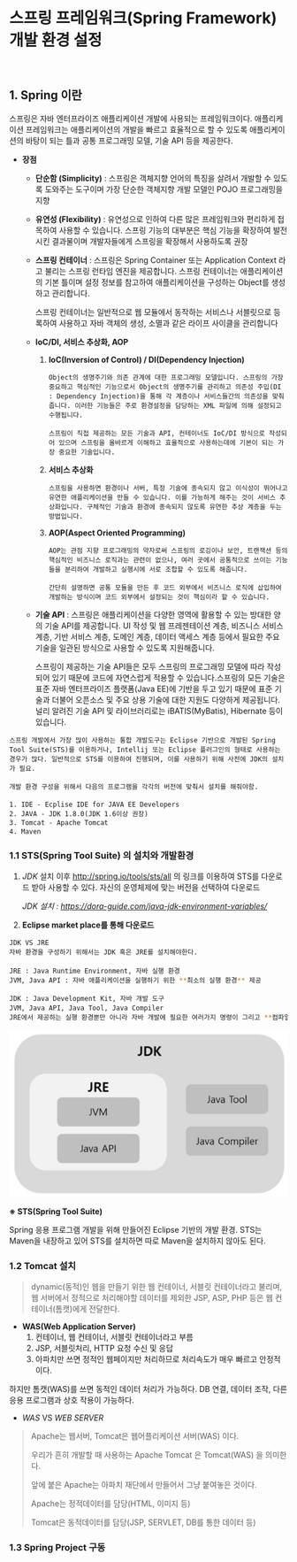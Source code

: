 # 스프링 프레임워크(Spring Framework) 개발 환경 설정

<br>

## 1. Spring 이란

스프링은 자바 엔터프라이즈 애플리케이션 개발에 사용되는 프레임워크이다. 애플리케이션 프레임워크는 애플리케이션의 개발을 빠르고 효율적으로 할 수 있도록 애플리케이션의 바탕이 되는 틀과 공통 프로그래밍 모델, 기술 API 등을 제공한다.

- **장점** 

  + **단순함 (Simplicity)** : 스프링은 객체지향 언어의 특징을 살려서 개발할 수 있도록 도와주는 도구이며 가장 단순한 객체지향 개발 모델인 POJO 프로그래밍을 지향

  + **유연성 (Flexibility)** : 유연성으로 인하여 다른 많은 프레임워크와 편리하게 접목하여 사용할 수 있습니다. 스프링 기능의 대부분은 핵심 기능을 확장하여 발전시킨 결과물이며 개발자들에게 스프링을 확장해서 사용하도록 권장

  + **스프링 컨테이너** : 스프링은 Spring Container 또는 Application Context 라고 불리는 스프링 런타임 엔진을 제공합니다. 스프링 컨테이너는 애플리케이션의 기본 틀이며 설정 정보를 참고하여 애플리케이션을 구성하는 Object를 생성하고 관리합니다. 

    스프링 컨테이너는 일반적으로 웹 모듈에서 동작하는 서비스나 서블릿으로 등록하여 사용하고 자바 객체의 생성, 소멸과 같은 라이프 사이클을 관리합니다

  + **IoC/DI, 서비스 추상화, AOP**

    1. **IoC(Inversion of Control) / DI(Dependency Injection)**

       ```
       Object의 생명주기와 의존 관계에 대한 프로그래밍 모델입니다. 스프링의 가장 중요하고 핵심적인 기능으로서 Object의 생명주기를 관리하고 의존성 주입(DI : Dependency Injection)을 통해 각 계층이나 서비스들간의 의존성을 맞춰줍니다. 이러한 기능들은 주로 환경설정을 담당하는 XML 파일에 의해 설정되고 수행됩니다.
       
       스프링이 직접 제공하는 모든 기술과 API, 컨테이너도 IoC/DI 방식으로 작성되어 있으며 스프링을 올바르게 이해하고 효율적으로 사용하는데에 기본이 되는 가장 중요한 기술입니다.
       ```

    2. **서비스 추상화**

       ```
       스프링을 사용하면 환경이나 서버, 특정 기술에 종속되지 않고 이식성이 뛰어나고 유연한 애플리케이션을 만들 수 있습니다. 이를 가능하게 해주는 것이 서비스 추상화입니다. 구체적인 기술과 환경에 종속되지 않도록 유연한 추상 계층을 두는 방법입니다.
       ```

    3. **AOP(Aspect Oriented Programming)**

       ```
       AOP는 관점 지향 프로그래밍의 약자로써 스프링의 로깅이나 보안, 트랜잭션 등의 핵심적인 비즈니스 로직과는 관련이 없으나, 여러 곳에서 공통적으로 쓰이는 기능들을 분리하여 개발하고 실행시에 서로 조합할 수 있도록 해줍니다.
       
       간단히 설명하면 공통 모듈을 만든 후 코드 외부에서 비즈니스 로직에 삽입하여 개발하는 방식이며 코드 외부에서 설정되는 것이 핵심이라 할 수 있습니다.
       ```

  + **기술 API** : 스프링은 애플리케이션을 다양한 영역에 활용할 수 있는 방대한 양의 기술 API를 제공합니다. UI 작성 및 웹 프레젠테이션 계층, 비즈니스 서비스 계층, 기반 서비스 계층, 도메인 계층, 데이터 액세스 계층 등에서 필요한 주요 기술을 일관된 방식으로 사용할 수 있도록 지원해줍니다.

    스프링이 제공하는 기술 API들은 모두 스프링의 프로그래밍 모델에 따라 작성되어 있기 때문에 코드에 자연스럽게 적용할 수 있습니다.스프링의 모든 기술은 표준 자바 엔터프라이즈 플랫폼(Java EE)에 기반을 두고 있기 때문에 표준 기술과 더불어 오픈소스 및 주요 상용 기술에 대한 지원도 다양하게 제공됩니다. 널리 알려진 기술 API 및 라이브러리로는  iBATIS(MyBatis), Hibernate 등이 있습니다.



```
스프링 개발에서 가장 많이 사용하는 통합 개발도구는 Eclipse 기반으로 개발된 Spring Tool Suite(STS)를 이용하거나, Intellij 또는 Eclipse 플러그인의 형태로 사용하는 경우가 많다. 일반적으로 STS를 이용하여 진행되며, 이를 사용하기 위해 사전에 JDK의 설치가 필요.

개발 환경 구성을 위해서 다음의 프로그램을 각각의 버전에 맞춰서 설치를 해줘야함.

1. IDE - Ecplise IDE for JAVA EE Developers
2. JAVA - JDK 1.8.0(JDK 1.6이상 권장)
3. Tomcat - Apache Tomcat
4. Maven
```

### 1.1 STS(Spring Tool Suite) 의 설치와 개발환경

1. *JDK* 설치 이후 http://spring.io/tools/sts/all 의 링크를 이용하여 STS를 다운로드 받아 사용할 수 있다. 자신의 운영체제에 맞는 버전을 선택하여 다운로드

   *JDK 설치 : https://dora-guide.com/java-jdk-environment-variables/*

2. **Eclipse market place를 통해 다운로드**

```bash
JDK VS JRE
자바 환경을 구성하기 위해서는 JDK 혹은 JRE를 설치해야한다.

JRE : Java Runtime Environment, 자바 실행 환경
JVM, Java API : 자바 애플리케이션을 실행하기 위한 **최소의 실행 환경** 제공

JDK : Java Development Kit, 자바 개발 도구
JVM, Java API, Java Tool, Java Compiler
JRE에서 제공하는 실행 환경뿐만 아니라 자바 개발에 필요한 여러가지 명령이 그리고 **컴파일러**를 포함(자바 App 메모리상태 알아보는 명령어, 배포 명령어)
```

![JRE VS JDK](../image/jrevsjdk.png)



**※ STS(Spring Tool Suite)**

Spring 응용 프로그램 개발을 위해 만들어진 Eclipse 기반의 개발 환경. STS는 Maven을 내장하고 있어 STS를 설치하면 따로 Maven을 설치하지 않아도 된다.

### 1.2 Tomcat 설치

> dynamic(동적)인 웹을 만들기 위한 웹 컨테이너, 서블릿 컨테이너라고 불리며, 웹 서버에서 정적으로 처리해야할 데이터를 제외한 JSP, ASP, PHP 등은 웹 컨테이너(톰캣)에게 전달한다.

- **WAS(Web Application Server)**
  1. 컨테이너, 웹 컨테이너, 서블릿 컨테이너라고 부름
  2. JSP, 서블릿처리, HTTP 요청 수신 및 응답
  3. 아파치만 쓰면 정적인 웹페이지만 처리하므로 처리속도가 매우 빠르고 안정적이다.

하지만 톰캣(WAS)를 쓰면 동적인 데이터 처리가 가능하다. DB 연결, 데이터 조작, 다른 응용 프로그램과 상호 작용이 가능하다.

- *WAS* VS *WEB SERVER*

> Apache는 웹서버, Tomcat은 웹어플리케이션 서버(WAS) 이다.
>
> 우리가 흔히 개발할 때 사용하는 Apache Tomcat 은 Tomcat(WAS) 을 의미한다.
>
> 앞에 붙은 Apache는 아파치 재단에서 만들어서 그냥 붙여놓은 것이다.
>
> Apache는 정적데이터를 담당(HTML, 이미지 등)
>
> Tomcat은 동적데이터를 담당(JSP, SERVLET, DB를 통한 데이터 등)

### 1.3 Spring Project 구동